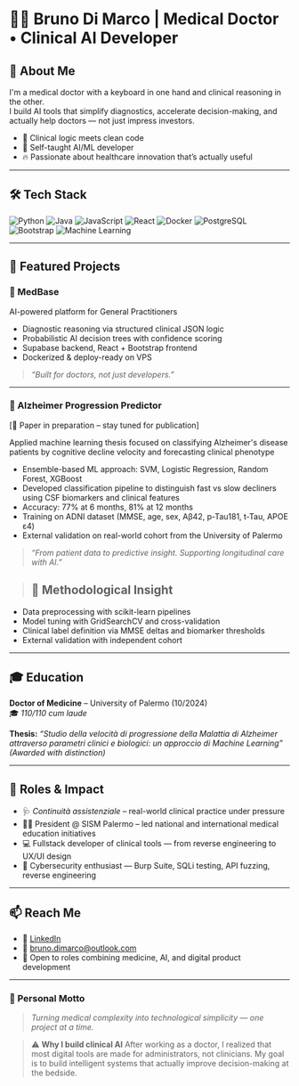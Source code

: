 # 👨‍⚕️ Bruno Di Marco | Medical Doctor • Clinical AI Developer

## 🧠 About Me
I'm a medical doctor with a keyboard in one hand and clinical reasoning in the other.  
I build AI tools that simplify diagnostics, accelerate decision-making, and actually help doctors — not just impress investors.

- 🧬 Clinical logic meets clean code  
- 🤖 Self-taught AI/ML developer  
- 🔥 Passionate about healthcare innovation that’s actually useful  

---

## 🛠 Tech Stack

![Python](https://img.shields.io/badge/-Python-black?style=flat-square&logo=Python)
![Java](https://img.shields.io/badge/-Java-black?style=flat-square&logo=Java)
![JavaScript](https://img.shields.io/badge/-JavaScript-black?style=flat-square&logo=javascript)
![React](https://img.shields.io/badge/-React-black?style=flat-square&logo=react)
![Docker](https://img.shields.io/badge/-Docker-black?style=flat-square&logo=docker)
![PostgreSQL](https://img.shields.io/badge/-PostgreSQL-black?style=flat-square&logo=postgresql)
![Bootstrap](https://img.shields.io/badge/-Bootstrap-black?style=flat-square&logo=bootstrap)
![Machine Learning](https://img.shields.io/badge/-Machine%20Learning-black?style=flat-square)

---

## 🚀 Featured Projects

### 🧠 MedBase  
AI-powered platform for General Practitioners  
- Diagnostic reasoning via structured clinical JSON logic  
- Probabilistic AI decision trees with confidence scoring  
- Supabase backend, React + Bootstrap frontend  
- Dockerized & deploy-ready on VPS  
> _“Built for doctors, not just developers.”_

---

### 🧬 Alzheimer Progression Predictor  
[📄 Paper in preparation – stay tuned for publication]

Applied machine learning thesis focused on classifying Alzheimer's disease patients by cognitive decline velocity and forecasting clinical phenotype

- Ensemble-based ML approach: SVM, Logistic Regression, Random Forest, XGBoost  
- Developed classification pipeline to distinguish fast vs slow decliners using CSF biomarkers and clinical features  
- Accuracy: 77% at 6 months, 81% at 12 months  
- Training on ADNI dataset (MMSE, age, sex, Aβ42, p-Tau181, t-Tau, APOE ε4)  
- External validation on real-world cohort from the University of Palermo  

> _“From patient data to predictive insight. Supporting longitudinal care with AI.”_

> ## 🧠 Methodological Insight
- Data preprocessing with scikit-learn pipelines
- Model tuning with GridSearchCV and cross-validation
- Clinical label definition via MMSE deltas and biomarker thresholds
- External validation with independent cohort

---

## 🎓 Education

**Doctor of Medicine** – University of Palermo (10/2024)  
🎓 *110/110 cum laude*

**Thesis:** _“Studio della velocità di progressione della Malattia di Alzheimer attraverso parametri clinici e biologici: un approccio di Machine Learning”_  
*(Awarded with distinction)*

---

## 🧭 Roles & Impact

- 🩺 *Continuità assistenziale* – real-world clinical practice under pressure  
- 👨‍🏫 President @ SISM Palermo – led national and international medical education initiatives  
- 💻 Fullstack developer of clinical tools — from reverse engineering to UX/UI design  
- 🔐 Cybersecurity enthusiast — Burp Suite, SQLi testing, API fuzzing, reverse engineering  

---

## 📫 Reach Me

- 🔗 [LinkedIn](https://linkedin.com/in/bruno-di-marco)  
- 📧 bruno.dimarco@outlook.com  
- 🧠 Open to roles combining medicine, AI, and digital product development

---

### 🧃 Personal Motto
> *Turning medical complexity into technological simplicity — one project at a time.*

> ⚠️ **Why I build clinical AI**
> After working as a doctor, I realized that most digital tools are made for administrators, not clinicians.
> My goal is to build intelligent systems that actually improve decision-making at the bedside.

